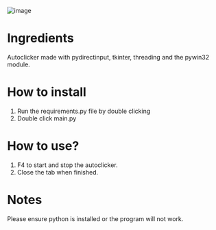 ![image](https://github.com/user-attachments/assets/c2ff3870-0248-4627-8abf-7957953c40eb)

# Ingredients 
Autoclicker made with pydirectinput, tkinter, threading and the pywin32 module. 

# How to install
1. Run the requirements.py file by double clicking 
2. Double click main.py

# How to use?
1. F4 to start and stop the autoclicker.
2. Close the tab when finished. 

# Notes
Please ensure python is installed or the program will not work. 


